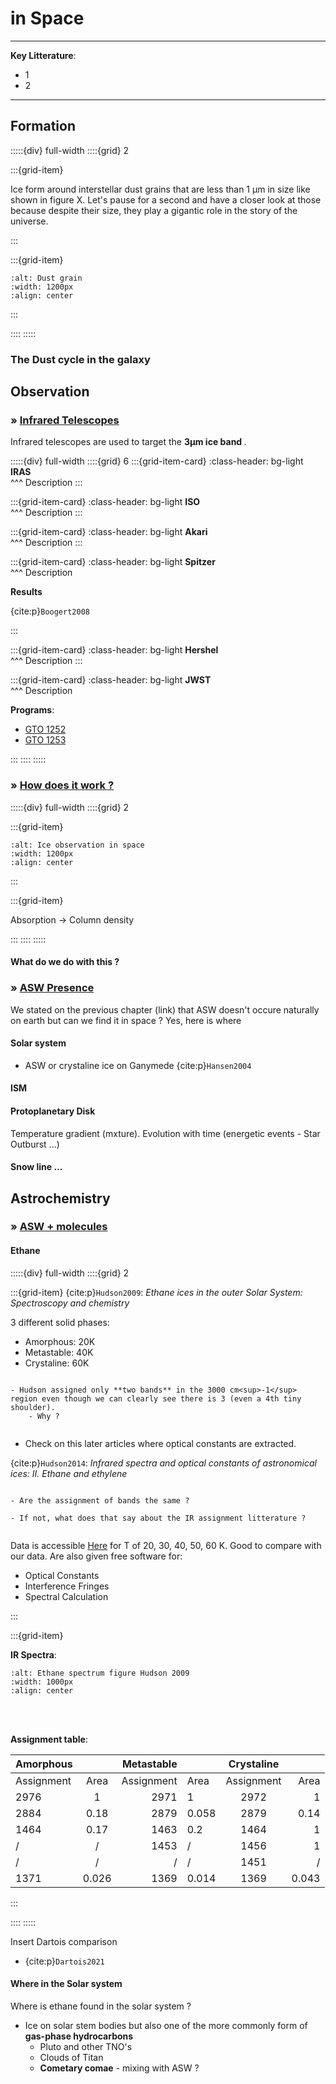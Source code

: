 # in Space

***
**Key Litterature**:
- 1
- 2
***

## Formation

:::::{div} full-width
::::{grid} 2

:::{grid-item}

Ice form around <span class="hovertext" data-hover="Description">interstellar dust grains</span> that are less than 1 &micro;m in size like shown in figure X. Let's pause for a second and have a closer look at those because despite their size, they play a gigantic role in the story of the universe.

:::

:::{grid-item}

```{image} Docs/Interstellar_dust.png
:alt: Dust grain
:width: 1200px
:align: center
```
:::

::::
:::::

### The Dust cycle in the galaxy

## Observation

<h3><strong>&#187;  <u> Infrared Telescopes </u></strong></h3>

Infrared telescopes are used to target the <strong>3&micro;m ice band </strong>.

:::::{div} full-width
::::{grid} 6
:::{grid-item-card}
:class-header: bg-light
**IRAS**  
^^^
<span class="hovertext" data-hover="Infrared Astronomical Satellite (IRAS) launched in 1983 for 10 months. First maps of entire sky at 4 IR wavelengths">Description</span>
:::

:::{grid-item-card}
:class-header: bg-light
**ISO**  
^^^
<span class="hovertext" data-hover="Describe">Description</span>
:::

:::{grid-item-card}
:class-header: bg-light
**Akari**  
^^^
<span class="hovertext" data-hover="Describe">Description</span>
:::

:::{grid-item-card}
:class-header: bg-light
**Spitzer**  
^^^
<span class="hovertext" data-hover="Describe">Description</span>

**Results**

{cite:p}`Boogert2008`

:::

:::{grid-item-card}
:class-header: bg-light
**Hershel**  
^^^
<span class="hovertext" data-hover="Describe">Description</span>
:::

:::{grid-item-card}
:class-header: bg-light
**JWST**  
^^^
<span class="hovertext" data-hover="Describe">Description</span>

**Programs**:

- [GTO 1252](https://www.stsci.edu/jwst/science-execution/program-information.html?id=1252)
- [GTO 1253](https://www.stsci.edu/jwst/science-execution/program-information.html?id=1253)

:::
::::
:::::

<h3><strong>&#187;  <u>How does it work ?</u></strong></h3>

:::::{div} full-width
::::{grid} 2

:::{grid-item}

    
```{image} Docs/Dartois_talk_img1.png
:alt: Ice observation in space
:width: 1200px
:align: center
```

:::

:::{grid-item}

Absorption -> Column density


:::
::::
:::::

<h4><strong>What do we do with this ?</strong></h4>

<h3><strong>&#187;  <u> ASW Presence </u></strong></h3>

We stated on the previous chapter (link) that ASW doesn't occure naturally on earth but can we find it in space ? Yes, here is where

<h4><strong>Solar system</strong></h4>
 

- ASW or crystaline ice on Ganymede {cite:p}`Hansen2004`


<h4><strong>ISM </strong></h4>
 

<h4><strong>Protoplanetary Disk</strong></h4>


Temperature gradient (mxture). Evolution with time (energetic events - Star Outburst ...)

#### Snow line ...


## Astrochemistry

<h3><strong>&#187;  <u> ASW + molecules </u></strong></h3>

<h4><strong> Ethane</strong></h4>

:::::{div} full-width
::::{grid} 2

:::{grid-item}
{cite:p}`Hudson2009`: *Ethane ices in the outer Solar System: Spectroscopy and chemistry*
    
3 different solid phases:
- Amorphous: 20K
- Metastable: 40K
- Crystaline: 60K
    
```{note}

- Hudson assigned only **two bands** in the 3000 cm<sup>-1</sup> region even though we can clearly see there is 3 (even a 4th tiny shoulder).
    - Why ?
    
```

- Check on this later articles where optical constants are extracted.
    
{cite:p}`Hudson2014`: *Infrared spectra and optical constants of astronomical ices: II. Ethane and ethylene*
    
```{note}
    
- Are the assignment of bands the same ?
    
- If not, what does that say about the IR assignment litterature ?
    
```
    
Data is accessible [Here](https://science.gsfc.nasa.gov/691/cosmicice/constants.html) for T of 20, 30, 40, 50, 60 K. Good to compare with our data. Are also given free software for:
- Optical Constants
- Interference Fringes
- Spectral Calculation
    
:::

:::{grid-item}

**IR Spectra**:
    
    
```{image} Docs/Hudson_2009_table1.png
:alt: Ethane spectrum figure Hudson 2009
:width: 1000px
:align: center
```
    
<br>
<br>
    
**Assignment table**:

Amorphous       ||     Metastable ||     Crystaline ||
 -------- | :--: | -------: | ---- | :------: | ---: |
Assignment| Area |Assignment| Area |Assignment| Area |
2976      |  1   |2971      |  1   |2972      |  1   |
2884      |  0.18|2879      |0.058 |2879      |0.14  |
1464      |  0.17|1463      |0.2   |1464      |  1   |
/         |  /   |1453      |  /   |1456      |  1   |
/         |  /   |   /      |  /   |1451      |  /   |    
1371      |0.026 |1369      |0.014 |1369      |0.043 |
    

:::
    
::::
:::::

Insert Dartois comparison
- {cite:p}`Dartois2021`

#### Where in the Solar system

Where is ethane found in the solar system ?
- Ice on solar stem bodies but also one of the more commonly form of **gas-phase hydrocarbons**
    - Pluto and other TNO's
    - Clouds of Titan
    - **Cometary comae** - mixing with ASW ?


